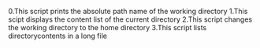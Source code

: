 0.This script prints the absolute path name of the working directory
1.This scipt displays the content list of the current directory
2.This script changes the working directory to the home directory
3.This script lists directorycontents in a long file
